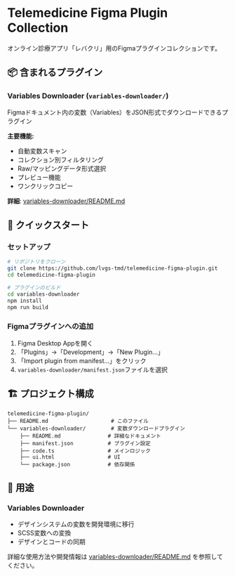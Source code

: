 # Telemedicine Figma Plugin Collection

オンライン診療アプリ「レバクリ」用のFigmaプラグインコレクションです。

## 📦 **含まれるプラグイン**

### **Variables Downloader** (`variables-downloader/`)
Figmaドキュメント内の変数（Variables）をJSON形式でダウンロードできるプラグイン

**主要機能:**
- 自動変数スキャン
- コレクション別フィルタリング
- Raw/マッピングデータ形式選択
- プレビュー機能
- ワンクリックコピー

**詳細**: [variables-downloader/README.md](variables-downloader/README.md)

## 🚀 **クイックスタート**

### **セットアップ**
```bash
# リポジトリをクローン
git clone https://github.com/lvgs-tmd/telemedicine-figma-plugin.git
cd telemedicine-figma-plugin

# プラグインのビルド
cd variables-downloader
npm install
npm run build
```

### **Figmaプラグインへの追加**
1. Figma Desktop Appを開く
2. 「Plugins」→「Development」→「New Plugin...」
3. 「Import plugin from manifest...」をクリック
4. `variables-downloader/manifest.json`ファイルを選択

## 🏗️ **プロジェクト構成**

```
telemedicine-figma-plugin/
├── README.md                    # このファイル
└── variables-downloader/        # 変数ダウンロードプラグイン
    ├── README.md               # 詳細なドキュメント
    ├── manifest.json           # プラグイン設定
    ├── code.ts                 # メインロジック
    ├── ui.html                 # UI
    └── package.json            # 依存関係
```

## 🎯 **用途**

### **Variables Downloader**
- デザインシステムの変数を開発環境に移行
- SCSS変数への変換
- デザインとコードの同期

詳細な使用方法や開発情報は [variables-downloader/README.md](variables-downloader/README.md) を参照してください。

